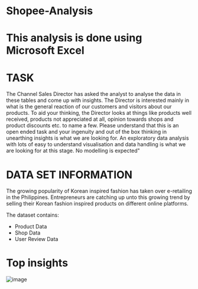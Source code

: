 # Shopee-Analysis
# This analysis is done using Microsoft Excel
# TASK                              
The Channel Sales Director has asked the analyst to analyse the data in these tables and come up 
with insights. The Director is interested mainly in what is the general reaction of our customers and 
visitors about our products. To aid your thinking, the Director looks at things like products well 
received, products not appreciated at all, opinion towards shops and product discounts etc. to 
name a few. Please understand that this is an open ended task and your ingenuity and out of the 
box thinking in unearthing insights is what we are looking for. An exploratory data analysis with lots 
of easy to understand visualisation and data handling is what we are looking for at this stage. No 
modelling is expected"

# DATA SET INFORMATION

The growing popularity of Korean inspired fashion has taken over e-retailing in the Philippines. Entrepreneurs are catching up unto this growing trend by selling their Korean fashion inspired products on different online platforms.

The dataset contains:

* Product Data
* Shop Data
* User Review Data

# Top insights 
							
![image](https://user-images.githubusercontent.com/81958811/132802328-d450aefe-11a9-4c2a-bb8c-fc979d2d566d.png)

